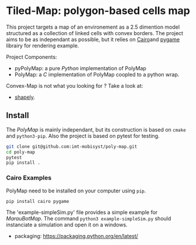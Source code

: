 # Tiled-Map: polygon-based cells map

This project targets a map of an environement as a 2.5 dimention model structured as a collection of linked cells with convex borders.
The project aims to be as independant as possible, but it relies on [Cairo](https://pypi.org/project/pycairo/)and [pygame](https://pypi.org/project/pygame/) librairy for rendering example.

Project Components:

- pyPolyMap: a pure _Python_ implementation of PolyMap
- PolyMap: a _C_ implementation of PolyMap coopled to a python wrap.

Convex-Map is not what you looking for ? Take a look at: 

- [shapely](https://pypi.org/project/shapely/).

## Install

The _PolyMap_ is mainly independant, but its construction is based on `cmake` and `python3-pip`.
Also the project is based on pytest for testing.

```sh
git clone git@github.com:imt-mobisyst/poly-map.git
cd poly-map
pytest
pip install .
```

### Cairo Examples

PolyMap need to be installed on your computer using `pip`.

```sh
pip install cairo pygame
```

The 'example-simpleSim.py' file provides a simple example for _MarauBotMap_. The command `python3 example-simpleSim.py` should instanciate a simulation and open it on a windows.
 
- packaging: https://packaging.python.org/en/latest/

